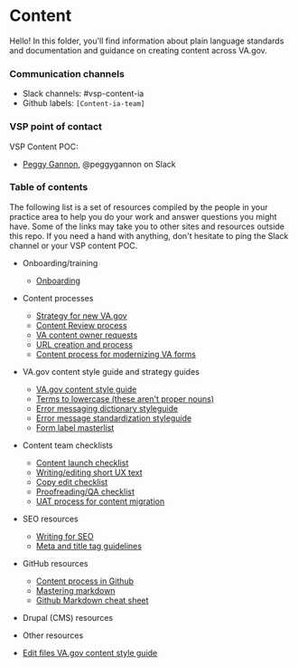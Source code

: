 
# Content 
Hello! In this folder, you'll find information about plain language standards and documentation and guidance on creating content across VA.gov. 

### Communication channels
- Slack channels: #vsp-content-ia
- Github labels: `[Content-ia-team]`

### VSP point of contact
VSP Content POC:  
- [Peggy Gannon](mailto:peggy@thesocompany.com), @peggygannon on Slack 

### Table of contents
The following list is a set of resources compiled by the people in your practice area to help you do your work and answer questions you might have. Some of the links may take you to other sites and resources outside this repo. If you need a hand with anything, don't hesitate to ping the Slack channel or your VSP content POC.
- Onboarding/training
    - [Onboarding](https://github.com/department-of-veterans-affairs/vets.gov-team/wiki/VA.gov-Onboarding)
- Content processes
    - [Strategy for new VA.gov](https://github.com/department-of-veterans-affairs/va.gov-team/tree/master/VA.gov%20Relaunch%202018/new-vagov-strategy)
    - [Content Review process](https://github.com/department-of-veterans-affairs/va.gov-team/blob/master/Practice%20Areas/Content/content-review-process.md)
    - [VA content owner requests](https://github.com/department-of-veterans-affairs/vets.gov-content/blob/master/templates-and-guides/guides/content-update-form-process.md)
    - [URL creation and process](https://github.com/department-of-veterans-affairs/vets.gov-team/blob/master/Practice%20Areas/Information%20Architecture/URL%20Creation%20Process%20and%20Guidelines.md)
     - [Content process for modernizing VA forms](https://github.com/department-of-veterans-affairs/vets.gov-content/blob/master/templates-and-guides/guides/content-process-for-VA-forms.md)
- VA.gov content style guide and strategy guides 
    - [VA.gov content style guide](https://design.va.gov/content-style-guide/)
    - [Terms to lowercase (these aren't proper nouns)](https://github.com/department-of-veterans-affairs/vets.gov-content/blob/master/templates-and-guides/list-of-terms-to-lowercase.md)
     - [Error messaging dictionary styleguide](https://github.com/department-of-veterans-affairs/vets.gov-team/blob/master/Products/Platform/Design%20System/Guidelines/Error%20handling/Dictionary.md)
    - [Error message standardization styleguide](https://github.com/department-of-veterans-affairs/vets.gov-team/blob/master/Products/Platform/Design%20System/Guidelines/Error%20handling/Content%20Style%20Guide.md)
    - [Form label masterlist](https://github.com/department-of-veterans-affairs/vets.gov-content/blob/master/site-wide-issues/Form%20label%20masterlist.xlsx) 
- Content team checklists    
    - [Content launch checklist](https://github.com/department-of-veterans-affairs/vets.gov-content/blob/master/templates-and-guides/checklists/new-content-launch.md)
    - [Writing/editing short UX text](https://github.com/department-of-veterans-affairs/vets.gov-content/blob/master/templates-and-guides/checklists/rewrite-or-edit-short-UX-text.md)
    - [Copy edit checklist](https://github.com/department-of-veterans-affairs/vets.gov-content/blob/master/templates-and-guides/checklists/copyedit-checklist.md)
    - [Proofreading/QA checklist](https://github.com/department-of-veterans-affairs/vets.gov-content/blob/master/templates-and-guides/checklists/proofreading-QA-checklist.md)
    - [UAT process for content migration](https://github.com/department-of-veterans-affairs/vets.gov-content/blob/master/templates-and-guides/checklists/UAT-process-for-content-migration.md)
- SEO resources
    - [Writing for SEO](https://design.va.gov/content-style-guide/seo)
    - [Meta and title tag guidelines](https://design.va.gov/content-style-guide/seo#meta-properties)
- GitHub resources
    - [Content process in Github](https://github.com/department-of-veterans-affairs/vets.gov-content/blob/master/templates-and-guides/guides/GitHub_content_process.pdf)
    - [Mastering markdown](https://guides.github.com/features/mastering-markdown/)
    - [Github Markdown cheat sheet](https://github.com/adam-p/markdown-here/wiki/Markdown-Cheatsheet)
- Drupal (CMS) resources

- Other resources 
- [Edit files VA.gov content style guide](https://github.com/department-of-veterans-affairs/vets-design-system-documentation/tree/master/src/_content-style-guide)

 
